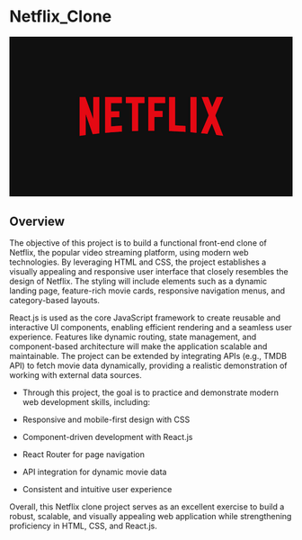 # Netflix_Clone
![Netflix_Logo](https://github.com/Manishkannoujiya/Netflix_Clone/blob/main/BrandAssets_Logos_01-Wordmark%20(1).jpg)
## Overview
The objective of this project is to build a functional front-end clone of Netflix, the popular video streaming platform, using modern web technologies. By leveraging HTML and CSS, the project establishes a visually appealing and responsive user interface that closely resembles the design of Netflix. The styling will include elements such as a dynamic landing page, feature-rich movie cards, responsive navigation menus, and category-based layouts.

React.js is used as the core JavaScript framework to create reusable and interactive UI components, enabling efficient rendering and a seamless user experience. Features like dynamic routing, state management, and component-based architecture will make the application scalable and maintainable. The project can be extended by integrating APIs (e.g., TMDB API) to fetch movie data dynamically, providing a realistic demonstration of working with external data sources.

 * Through this project, the goal is to practice and demonstrate modern web development skills, including:

 * Responsive and mobile-first design with CSS

 * Component-driven development with React.js

 * React Router for page navigation

 * API integration for dynamic movie data

 * Consistent and intuitive user experience

Overall, this Netflix clone project serves as an excellent exercise to build a robust, scalable, and visually appealing web application while strengthening proficiency in HTML, CSS, and React.js.
